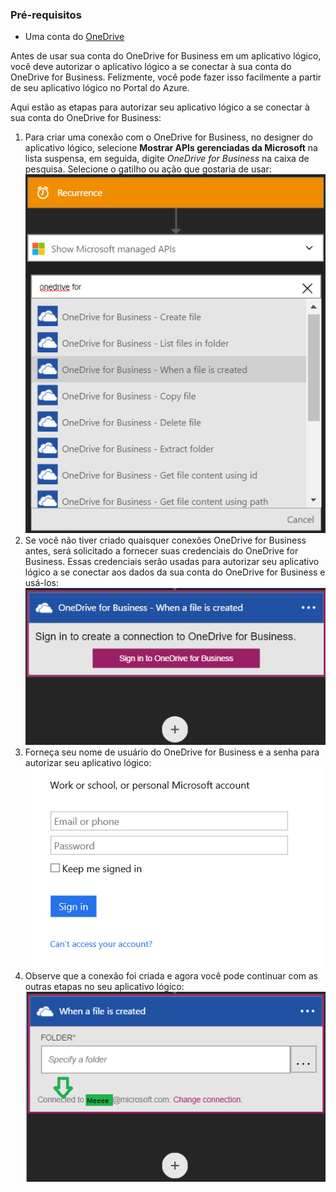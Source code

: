 ### Pré-requisitos
* Uma conta do [OneDrive](http://OneDrive.com) 

Antes de usar sua conta do OneDrive for Business em um aplicativo lógico, você deve autorizar o aplicativo lógico a se conectar à sua conta do OneDrive for Business. Felizmente, você pode fazer isso facilmente a partir de seu aplicativo lógico no Portal do Azure.

Aqui estão as etapas para autorizar seu aplicativo lógico a se conectar à sua conta do OneDrive for Business:

1. Para criar uma conexão com o OneDrive for Business, no designer do aplicativo lógico, selecione **Mostrar APIs gerenciadas da Microsoft** na lista suspensa, em seguida, digite *OneDrive for Business* na caixa de pesquisa. Selecione o gatilho ou ação que gostaria de usar: ![](./media/connectors-create-api-onedriveforbusiness/onedriveforbusiness-1.png)
2. Se você não tiver criado quaisquer conexões OneDrive for Business antes, será solicitado a fornecer suas credenciais do OneDrive for Business. Essas credenciais serão usadas para autorizar seu aplicativo lógico a se conectar aos dados da sua conta do OneDrive for Business e usá-los: ![](./media/connectors-create-api-onedriveforbusiness/onedriveforbusiness-2.png)
3. Forneça seu nome de usuário do OneDrive for Business e a senha para autorizar seu aplicativo lógico: ![](./media/connectors-create-api-onedriveforbusiness/onedriveforbusiness-3.png)   
4. Observe que a conexão foi criada e agora você pode continuar com as outras etapas no seu aplicativo lógico: ![](./media/connectors-create-api-onedriveforbusiness/onedriveforbusiness-4.png)   

